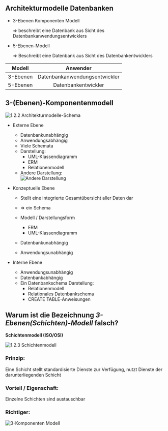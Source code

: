 ## Architekturmodelle Datenbanken

- 3-Ebenen Komponenten Modell

  => beschreibt eine Datenbank aus Sicht des Datenbankanwendungsentwicklers

- 5-Ebenen-Modell

  => Beschreibt eine Datenbank aus Sicht des Datenbankentwicklers

| Modell   |           Anwender            |
| -------- | :---------------------------: |
| 3-Ebenen | Datenbankanwendungsentwickler |
| 5-Ebenen |      Datenbankentwickler      |

## 3-(Ebenen)-Komponentenmodell

![1.2.2 Architekturmodelle-Schema](https://i.ibb.co/rbdbRd5/1-2-2-3-Ebenen-Komponentenmodell.png")

- Externe Ebene

  - Datenbankunabhängig
  - Anwendungsabhängig
  - Viele Schemata
  - Darstellung: 
    - UML-Klassendiagramm
    - ERM
    - Relationenmodell
  - Andere Darstellung:  
    ![Andere Darstellung](https://i.ibb.co/MkyZQ0h/1-2-4-Andere-Darstellung.png)

- Konzeptuelle Ebene 

  - Stellt eine integrierte Gesamtübersicht aller Daten dar
  - => ein Schema
  - Modell / Darstellungsform
    - ERM
    - UML-Klassendiagramm

  - Datenbankunabhängig
  - Anwendungsunabhängig

- Interne Ebene
  - Anwendungsunabhängig
  - Datenbankabhängig
  - Ein Datenbankschema
    Darstellung:
    - Relationenmodell
    - Relationales Datenbankschema
    - CREATE TABLE-Anweisungen

## Warum ist die Bezeichnung *3-Ebenen(Schichten)-Modell* falsch?

**Schichtenmodell (ISO/OSI)**

![1.2.3 Schichtenmodell](https://i.ibb.co/G5RtpHV/1-2-3-Schichtenmodell.png)
### Prinzip: 
Eine Schicht stellt standardisierte Dienste zur Verfügung, nutzt Dienste der darunterliegenden Schicht

### Vorteil / Eigenschaft: 
Einzelne Schichten sind austauschbar

### Richtiger: 
![3-Komponenten Modell](https://i.ibb.co/mFGnDgw/1-2-5-3-Komponenten-Modell.png)

